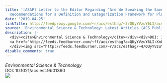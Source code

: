 ```yaml
---
title: '[ASAP] Letter to the Editor Regarding “Are We Speaking the Same Language?
  Recommendations for a Definition and Categorization Framework for Plastic Debris”'
date: '2019-04-25'
linkTitle: http://feedproxy.google.com/~r/acs/esthag/~3/QUyYVzuY6LI/acs.est.9b01360
source: 'Environmental Science & Technology: Latest Articles (ACS Publications)'
description: |-
  <div><cite>Environmental Science & Technology</cite></div><div>DOI: 10.1021/acs.est.9b01360</div><div class="feedflare">
  <a href="http://feeds.feedburner.com/~ff/acs/esthag?a=QUyYVzuY6LI:Xn812FSSLeQ:yIl2AUoC8zA"><img src="http://feeds.feedburner.com/~ff/acs/esthag?d=yIl2AUoC8zA" border="0"></img></a>
  </div><img src="http://feeds.feedburner.com/~r/acs/esthag/~4/QUyYVzuY6LI" height="1" width="1" ...
disable_comments: true
---
```

<div><cite>Environmental Science & Technology</cite></div><div>DOI: 10.1021/acs.est.9b01360</div><div class="feedflare">
<a href="http://feeds.feedburner.com/~ff/acs/esthag?a=QUyYVzuY6LI:Xn812FSSLeQ:yIl2AUoC8zA"><img src="http://feeds.feedburner.com/~ff/acs/esthag?d=yIl2AUoC8zA" border="0"></img></a>
</div><img src="http://feeds.feedburner.com/~r/acs/esthag/~4/QUyYVzuY6LI" height="1" width="1" ...